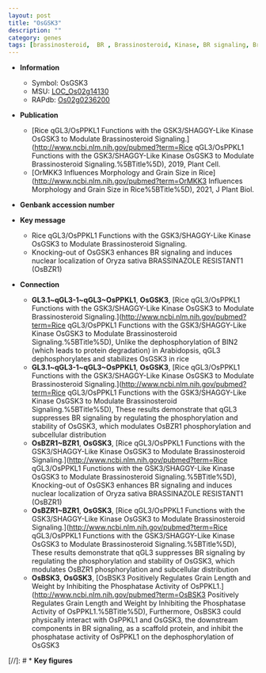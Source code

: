 ```yaml
---
layout: post
title: "OsGSK3"
description: ""
category: genes
tags: [brassinosteroid,  BR , Brassinosteroid, Kinase, BR signaling, Brassinosteroid Signaling]
---
```


* **Information**  
    + Symbol: OsGSK3  
    + MSU: [LOC_Os02g14130](http://rice.uga.edu/cgi-bin/ORF_infopage.cgi?orf=LOC_Os02g14130)  
    + RAPdb: [Os02g0236200](http://rapdb.dna.affrc.go.jp/viewer/gbrowse_details/irgsp1?name=Os02g0236200)  

* **Publication**  
    + [Rice qGL3/OsPPKL1 Functions with the GSK3/SHAGGY-Like Kinase OsGSK3 to Modulate Brassinosteroid Signaling.](http://www.ncbi.nlm.nih.gov/pubmed?term=Rice qGL3/OsPPKL1 Functions with the GSK3/SHAGGY-Like Kinase OsGSK3 to Modulate Brassinosteroid Signaling.%5BTitle%5D), 2019, Plant Cell.
    + [OrMKK3 Influences Morphology and Grain Size in Rice](http://www.ncbi.nlm.nih.gov/pubmed?term=OrMKK3 Influences Morphology and Grain Size in Rice%5BTitle%5D), 2021, J Plant Biol.

* **Genbank accession number**  

* **Key message**  
    + Rice qGL3/OsPPKL1 Functions with the GSK3/SHAGGY-Like Kinase OsGSK3 to Modulate Brassinosteroid Signaling.
    + Knocking-out of OsGSK3 enhances BR signaling and induces nuclear localization of Oryza sativa BRASSINAZOLE RESISTANT1 (OsBZR1)

* **Connection**  
    + __GL3.1~qGL3-1~qGL3~OsPPKL1__, __OsGSK3__, [Rice qGL3/OsPPKL1 Functions with the GSK3/SHAGGY-Like Kinase OsGSK3 to Modulate Brassinosteroid Signaling.](http://www.ncbi.nlm.nih.gov/pubmed?term=Rice qGL3/OsPPKL1 Functions with the GSK3/SHAGGY-Like Kinase OsGSK3 to Modulate Brassinosteroid Signaling.%5BTitle%5D),  Unlike the dephosphorylation of BIN2 (which leads to protein degradation) in Arabidopsis, qGL3 dephosphorylates and stabilizes OsGSK3 in rice
    + __GL3.1~qGL3-1~qGL3~OsPPKL1__, __OsGSK3__, [Rice qGL3/OsPPKL1 Functions with the GSK3/SHAGGY-Like Kinase OsGSK3 to Modulate Brassinosteroid Signaling.](http://www.ncbi.nlm.nih.gov/pubmed?term=Rice qGL3/OsPPKL1 Functions with the GSK3/SHAGGY-Like Kinase OsGSK3 to Modulate Brassinosteroid Signaling.%5BTitle%5D),  These results demonstrate that qGL3 suppresses BR signaling by regulating the phosphorylation and stability of OsGSK3, which modulates OsBZR1 phosphorylation and subcellular distribution
    + __OsBZR1~BZR1__, __OsGSK3__, [Rice qGL3/OsPPKL1 Functions with the GSK3/SHAGGY-Like Kinase OsGSK3 to Modulate Brassinosteroid Signaling.](http://www.ncbi.nlm.nih.gov/pubmed?term=Rice qGL3/OsPPKL1 Functions with the GSK3/SHAGGY-Like Kinase OsGSK3 to Modulate Brassinosteroid Signaling.%5BTitle%5D),  Knocking-out of OsGSK3 enhances BR signaling and induces nuclear localization of Oryza sativa BRASSINAZOLE RESISTANT1 (OsBZR1)
    + __OsBZR1~BZR1__, __OsGSK3__, [Rice qGL3/OsPPKL1 Functions with the GSK3/SHAGGY-Like Kinase OsGSK3 to Modulate Brassinosteroid Signaling.](http://www.ncbi.nlm.nih.gov/pubmed?term=Rice qGL3/OsPPKL1 Functions with the GSK3/SHAGGY-Like Kinase OsGSK3 to Modulate Brassinosteroid Signaling.%5BTitle%5D),  These results demonstrate that qGL3 suppresses BR signaling by regulating the phosphorylation and stability of OsGSK3, which modulates OsBZR1 phosphorylation and subcellular distribution
    + __OsBSK3__, __OsGSK3__, [OsBSK3 Positively Regulates Grain Length and Weight by Inhibiting the Phosphatase Activity of OsPPKL1.](http://www.ncbi.nlm.nih.gov/pubmed?term=OsBSK3 Positively Regulates Grain Length and Weight by Inhibiting the Phosphatase Activity of OsPPKL1.%5BTitle%5D),  Furthermore, OsBSK3 could physically interact with OsPPKL1 and OsGSK3, the downstream components in BR signaling, as a scaffold protein, and inhibit the phosphatase activity of OsPPKL1 on the dephosphorylation of OsGSK3

[//]: # * **Key figures**  


